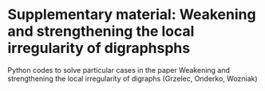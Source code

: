 # Supplementary material: Weakening and strengthening the local irregularity of digraphsphs
Python codes to solve particular cases in the paper Weakening and strengthening the local irregularity of digraphs (Grzelec, Onderko, Wozniak)
